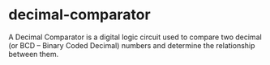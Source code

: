 # decimal-comparator
A Decimal Comparator is a digital logic circuit used to compare two decimal (or BCD – Binary Coded Decimal) numbers and determine the relationship between them.

